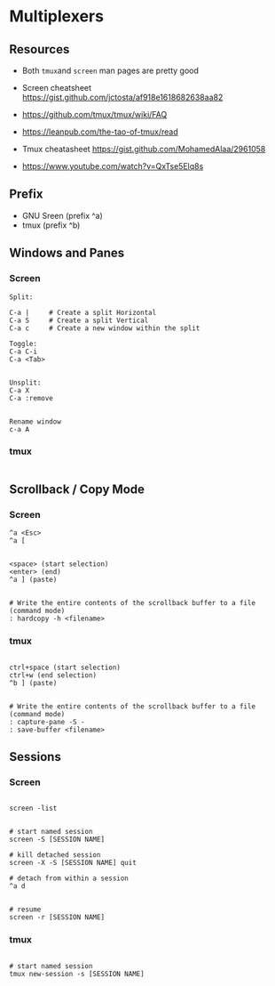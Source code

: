 # Multiplexers

## Resources
- Both `tmux`and `screen` man pages are pretty good

- Screen cheatsheet <https://gist.github.com/jctosta/af918e1618682638aa82>

- <https://github.com/tmux/tmux/wiki/FAQ>
- <https://leanpub.com/the-tao-of-tmux/read>
- Tmux cheatasheet <https://gist.github.com/MohamedAlaa/2961058>
- <https://www.youtube.com/watch?v=QxTse5Elq8s>





## Prefix
- GNU Sreen (prefix ^a)
- tmux (prefix ^b)






## Windows and Panes

### Screen
```
Split:

C-a |     # Create a split Horizontal
C-a S	  # Create a split Vertical
C-a c     # Create a new window within the split

Toggle:
C-a C-i
C-a <Tab>


Unsplit:
C-a X
C-a :remove


Rename window
c-a A

```


### tmux

```

```







## Scrollback / Copy Mode

### Screen
```
^a <Esc>
^a [


<space> (start selection)
<enter> (end)
^a ] (paste)


# Write the entire contents of the scrollback buffer to a file
(command mode)
: hardcopy -h <filename>

```


### tmux
```

ctrl+space (start selection)
ctrl+w (end selection)
^b ] (paste)


# Write the entire contents of the scrollback buffer to a file
(command mode)
: capture-pane -S -
: save-buffer <filename>

```















## Sessions


### Screen
```

screen -list


# start named session
screen -S [SESSION NAME]

# kill detached session
screen -X -S [SESSION NAME] quit

# detach from within a session
^a d


# resume
screen -r [SESSION NAME]

```

### tmux
```

# start named session
tmux new-session -s [SESSION NAME]

```









